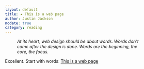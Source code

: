 ```yaml
---
layout: default
title: ★ This is a web page
author: Justin Jackson
nodate: true
category: reading
---
```

<figure><i>At its heart, web design should be about words. Words don't come after the design is done. Words are the beginning, the core, the focus.</i></figure>

Excellent. Start with words: [This is a web page](https://justinjackson.ca/words.html)